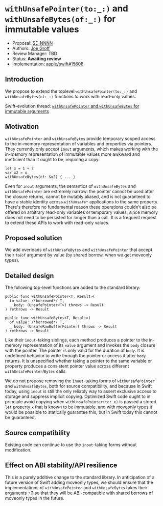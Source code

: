 # `withUnsafePointer(to:_:)` and `withUnsafeBytes(of:_:)` for immutable values

* Proposal: [SE-NNNN](NNNN-withUnsafePointer-for-lets.md)
* Authors: [Joe Groff](https://github.com/jckarter)
* Review Manager: TBD
* Status: **Awaiting review**
* Implementation: [apple/swift#15608](https://github.com/apple/swift/pull/15608)

## Introduction

We propose to extend the toplevel `withUnsafePointer(to:_:)` and
`withUnsafeBytes(of:_:)` functions to work with read-only values.

Swift-evolution thread: [`withUnsafePointer` and `withUnsafeBytes` for immutable arguments](https://forums.swift.org/t/withunsafepointer-and-withunsafebytes-for-immutable-arguments/11493/5)

## Motivation

`withUnsafePointer` and `withUnsafeBytes` provide temporary scoped access to
the in-memory representation of variables and properties via pointers. They
currently only accept `inout` arguments, which makes working with the
in-memory representation of immutable values more awkward and inefficient
than it ought to be, requiring a copy:

```
let x = 1 + 2
var x2 = x
withUnsafeBytes(of: &x2) { ... }
```

Even for `inout` arguments, the semantics of `withUnsafeBytes` and
`withUnsafePointer` are extremely narrow: the pointer cannot be used after
the closure returns, cannot be mutably aliased, and is not guaranteed to
have a stable identity across `withUnsafe*` applications to the same
property. There's therefore no fundamental reason these operations couldn't
also be offered on arbitrary read-only variables or temporary values, since
memory does not need to be persisted for longer than a call. It is a
frequent request to extend these APIs to work with read-only values.

## Proposed solution

We add overloads of `withUnsafeBytes` and `withUnsafePointer` that accept
their `to`/`of` argument by value (by shared borrow, when we get moveonly
types).

## Detailed design

The following top-level functions are added to the standard library:

```
public func withUnsafePointer<T, Result>(
  to value: /*borrowed*/ T,
  _ body: (UnsafePointer<T>) throws -> Result
) rethrows -> Result

public func withUnsafeBytes<T, Result>(
  of value: /*borrowed*/ T,
  _ body: (UnsafeRawBufferPointer) throws -> Result
) rethrows -> Result
```

Like their `inout`-taking siblings, each method produces a pointer to
the in-memory representation of its `value` argument and invokes the `body`
closure with the pointer. The pointer is only valid for the duration of `body`.
It is undefined behavior to write through the pointer or access it after
`body` returns. It is unspecified whether taking a pointer to the same
variable or property produces a consistent pointer value across different
`withUnsafePointer`/`Bytes` calls.

We do not propose removing the `inout`-taking forms of `withUnsafePointer`
and `withUnsafeBytes`, both for source compatibility, and because in Swift
today, using `inout` is still the only reliably way to assert exclusive
access to storage and suppress implicit copying. Optimized Swift code
ought to in principle avoid copying when `withUnsafePointer(to: x)` is passed
a stored `let` property `x` that is known to be immutable, and with moveonly
types it would be possible to statically guarantee this, but in Swift today
this cannot be guaranteed.

## Source compatibility

Existing code can continue to use the `inout`-taking forms without modification.

## Effect on ABI stability/API resilience

This is a purely additive change to the standard library. In anticipation
of a future version of Swift adding moveonly types, we should ensure that
the implementations of `withUnsafePointer` and `withUnsafeBytes` takes their
arguments +0 so that they will be ABI-compatible with shared borrows of
moveonly types in the future.

